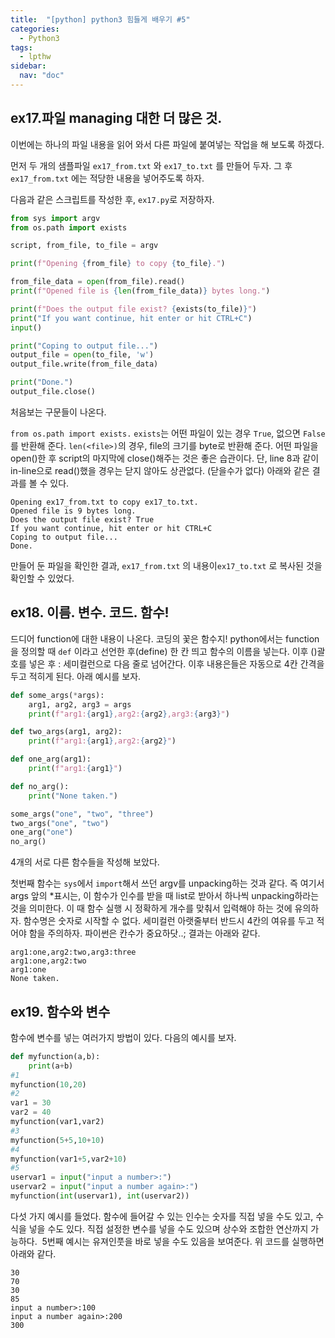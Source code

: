 ```yaml
---
title:  "[python] python3 힘들게 배우기 #5"
categories: 
  - Python3
tags:
  - lpthw
sidebar:
  nav: "doc"
---
```



## ex17.파일 managing 대한 더 많은 것.

이번에는 하나의 파일 내용을 읽어 와서 다른 파일에 붙여넣는 작업을 해 보도록 하겠다.

먼저 두 개의 샘플파일 `ex17_from.txt` 와 `ex17_to.txt` 를 만들어 두자. 그 후 `ex17_from.txt` 에는 적당한 내용을 넣어주도록 하자.

다음과 같은 스크립트를 작성한 후, `ex17.py`로 저장하자.

```python
from sys import argv
from os.path import exists

script, from_file, to_file = argv

print(f"Opening {from_file} to copy {to_file}.")

from_file_data = open(from_file).read()
print(f"Opened file is {len(from_file_data)} bytes long.")

print(f"Does the output file exist? {exists(to_file)}")
print("If you want continue, hit enter or hit CTRL+C")
input()

print("Coping to output file...")
output_file = open(to_file, 'w')
output_file.write(from_file_data)

print("Done.")
output_file.close()
```

처음보는 구문들이 나온다.

`from os.path import exists.`  `exists`는 어떤 파일이 있는 경우 `True`, 없으면 `False`를 반환해 준다.
`len(<file>)`의 경우, file의 크기를 byte로 반환해 준다.
어떤 파일을 open()한 후 script의 마지막에 close()해주는 것은 좋은 습관이다. 단, line 8과 같이 in-line으로 read()했을 경우는 닫지 않아도 상관없다. (닫을수가 없다)
아래와 같은 결과를 볼 수 있다.
```
Opening ex17_from.txt to copy ex17_to.txt.
Opened file is 9 bytes long.
Does the output file exist? True
If you want continue, hit enter or hit CTRL+C
Coping to output file...
Done.
```
만들어 둔 파일을 확인한 결과, `ex17_from.txt` 의 내용이`ex17_to.txt` 로 복사된 것을 확인할 수 있었다.

## ex18. 이름. 변수. 코드. 함수!

드디어 function에 대한 내용이 나온다. 코딩의 꽃은 함수지! python에서는 function을 정의할 때 `def` 이라고 선언한 후(define) 한 칸 띄고 함수의 이름을 넣는다. 이후 ()괄호를 넣은 후 : 세미컬런으로 다음 줄로 넘어간다. 이후 내용은들은 자동으로 4칸 간격을 두고 적히게 된다. 아래 예시를 보자.

```python
def some_args(*args):
    arg1, arg2, arg3 = args
    print(f"arg1:{arg1},arg2:{arg2},arg3:{arg3}")

def two_args(arg1, arg2):
    print(f"arg1:{arg1},arg2:{arg2}")

def one_arg(arg1):
    print(f"arg1:{arg1}")

def no_arg():
    print("None taken.")

some_args("one", "two", "three")
two_args("one", "two")
one_arg("one")
no_arg()
```


4개의 서로 다른 함수들을 작성해 보았다.

첫번째 함수는 `sys`에서 `import`해서 쓰던 argv를 unpacking하는 것과 같다. 즉 여기서 args 앞의 *표시는, 이 함수가 인수를 받을 때 list로 받아서 하나씩 unpacking하라는 것을 의미한다. 이 때 함수 실행 시 정확하게 개수를 맞춰서 입력해야 하는 것에 유의하자.
함수명은 숫자로 시작할 수 없다.
세미컬런 아랫줄부터 반드시 4칸의 여유를 두고 적어야 함을 주의하자. 파이썬은 칸수가 중요하닷..;
결과는 아래와 같다.

```
arg1:one,arg2:two,arg3:three
arg1:one,arg2:two
arg1:one
None taken.
```

## ex19. 함수와 변수
함수에 변수를 넣는 여러가지 방법이 있다. 다음의 예시를 보자. 

```python
def myfunction(a,b):
    print(a+b)
#1
myfunction(10,20)
#2
var1 = 30
var2 = 40
myfunction(var1,var2)
#3
myfunction(5+5,10+10)
#4
myfunction(var1+5,var2+10)
#5
uservar1 = input("input a number>:")
uservar2 = input("input a number again>:")
myfunction(int(uservar1), int(uservar2))
```

다섯 가지 예시를 들었다. 함수에 들어갈 수 있는 인수는 숫자를 직접 넣을 수도 있고, 수식을 넣을 수도 있다. 직접 설정한 변수를 넣을 수도 있으며 상수와 조합한 연산까지 가능하다. 
5번째 예시는 유져인풋을 바로 넣을 수도 있음을 보여준다.
위 코드를 실행하면 아래와 같다.
```
30
70
30
85
input a number>:100
input a number again>:200
300
```
